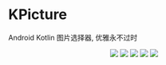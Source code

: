 # KPicture
Android Kotlin 图片选择器, 优雅永不过时

<p align="center">
	<a href=""><img src="https://img.shields.io/badge/使用文档-red"></a>
  <a href="https://jitpack.io/Chen-Xi-g/KPicture"><img src="https://jitpack.io/v/Chen-Xi-g/KPicture.svg"></a>
	<a href="https://kotlinlang.org/"><img src="https://img.shields.io/badge/Language-Kotlin-purple"></a>
  <a href="https://github.com/Chen-Xi-g/KPicture/LICENSE.md"><img src="https://img.shields.io/badge/LICENSE-MIT-blue"></a>
  <a href=""><img src="https://img.shields.io/badge/使用文档-yellow"></a>
</p>